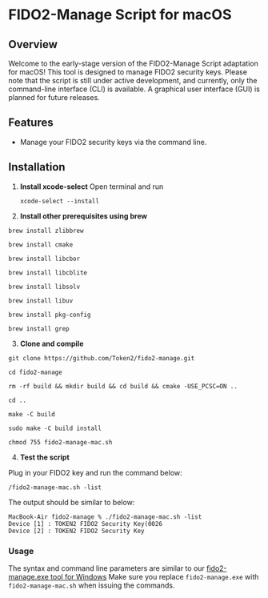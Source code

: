 # FIDO2-Manage Script for macOS

## Overview
Welcome to the early-stage version of the FIDO2-Manage Script adaptation for macOS! This tool is designed to manage FIDO2 security keys. Please note that the script is still under active development, and currently, only the command-line interface (CLI) is available. A graphical user interface (GUI) is planned for future releases.

## Features
- Manage your FIDO2 security keys via the command line.

## Installation

1. **Install xcode-select**
   Open terminal and run

    `xcode-select --install`

2. **Install other prerequisites using brew**

`brew install zlibbrew`

`brew install cmake`

`brew install libcbor`

`brew install libcblite`

`brew install libsolv`

`brew install libuv`

`brew install pkg-config`

`brew install grep`


3. **Clone and compile**

`git clone https://github.com/Token2/fido2-manage.git`

`cd fido2-manage`

`rm -rf build && mkdir build && cd build && cmake -USE_PCSC=ON ..`

`cd ..`

`make -C build`

`sudo make -C build install`

`chmod 755 fido2-manage-mac.sh`


4. **Test the script**  

Plug in your FIDO2 key and run the command below:

`/fido2-manage-mac.sh -list`

The output should be similar to below:
```console
MacBook-Air fido2-manage % ./fido2-manage-mac.sh -list
Device [1] : TOKEN2 FIDO2 Security Key(0026
Device [2] : TOKEN2 FIDO2 Security Key

```

### Usage ###
The syntax and command line parameters are similar to our  [fido2-manage.exe tool for Windows](https://www.token2.com/site/page/fido2-token-management-tool-fido2-manage-exe)
Make sure you replace `fido2-manage.exe` with `fido2-manage-mac.sh` when issuing the commands.
